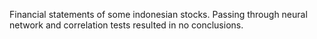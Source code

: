Financial statements of some indonesian stocks.
Passing through neural network and correlation tests resulted in no conclusions.
